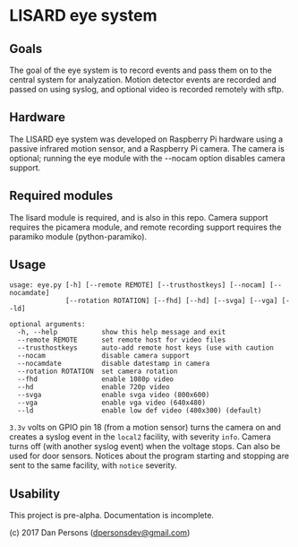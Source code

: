 # LISARD eye system
## Goals
The goal of the eye system is to record events and pass them on to the central system for analyzation. Motion detector events are recorded and passed on using syslog, and optional video is recorded remotely with sftp.

## Hardware
The LISARD eye system was developed on Raspberry Pi hardware using a passive infrared motion sensor, and a Raspberry Pi camera. The camera is optional; running the eye module with the --nocam option disables camera support.

## Required modules
The lisard module is required, and is also in this repo. Camera support requires the picamera module, and remote recording support requires the paramiko module (python-paramiko).

## Usage

```
usage: eye.py [-h] [--remote REMOTE] [--trusthostkeys] [--nocam] [--nocamdate]
              [--rotation ROTATION] [--fhd] [--hd] [--svga] [--vga] [--ld]

optional arguments:
  -h, --help           show this help message and exit
  --remote REMOTE      set remote host for video files
  --trusthostkeys      auto-add remote host keys (use with caution
  --nocam              disable camera support
  --nocamdate          disable datestamp in camera
  --rotation ROTATION  set camera rotation
  --fhd                enable 1080p video
  --hd                 enable 720p video
  --svga               enable svga video (800x600)
  --vga                enable vga video (640x480)
  --ld                 enable low def video (400x300) (default)
```

`3.3v` volts on GPIO pin 18 (from a motion sensor) turns the camera on and creates a syslog event in the `local2` facility, with severity `info`. Camera turns off (with another syslog event) when the voltage stops. Can also be used for door sensors. Notices about the program starting and stopping are sent to the same facility, with `notice` severity.

## Usability
This project is pre-alpha. Documentation is incomplete.

(c) 2017 Dan Persons ([dpersonsdev@gmail.com](mailto:dpersonsdev@gmail.com))
